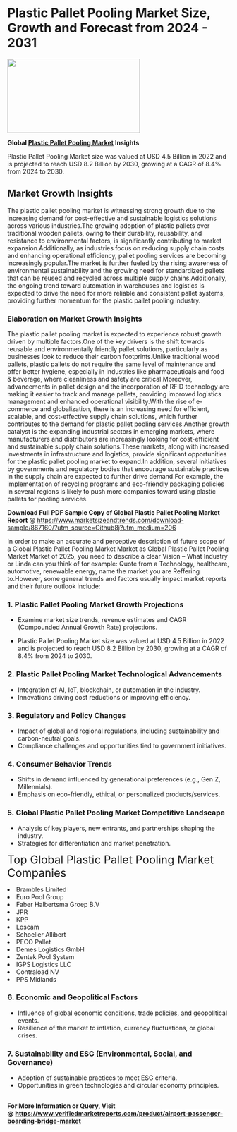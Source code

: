 <H1>Plastic Pallet Pooling Market Size, Growth and Forecast from 2024 - 2031</H1><img class="aligncenter size-medium wp-image-584254" src="https://thirdeyenews.in/wp-content/uploads/2024/09/Global-Market-Research-300x168.jpeg" alt="" width="300" height="168" /><p><strong>Global&nbsp;<a href="https://www.marketsizeandtrends.com/download-sample/867160/?utm_source=Github8j?utm_medium=206">Plastic Pallet Pooling Market</a> Insights</strong></p><p>Plastic Pallet Pooling Market size was valued at USD 4.5 Billion in 2022 and is projected to reach USD 8.2 Billion by 2030, growing at a CAGR of 8.4% from 2024 to 2030.</p><p><h2>Market Growth Insights</h2> The plastic pallet pooling market is witnessing strong growth due to the increasing demand for cost-effective and sustainable logistics solutions across various industries.The growing adoption of plastic pallets over traditional wooden pallets, owing to their durability, reusability, and resistance to environmental factors, is significantly contributing to market expansion.Additionally, as industries focus on reducing supply chain costs and enhancing operational efficiency, pallet pooling services are becoming increasingly popular.The market is further fueled by the rising awareness of environmental sustainability and the growing need for standardized pallets that can be reused and recycled across multiple supply chains.Additionally, the ongoing trend toward automation in warehouses and logistics is expected to drive the need for more reliable and consistent pallet systems, providing further momentum for the plastic pallet pooling industry. <h3>Elaboration on Market Growth Insights</h3> The plastic pallet pooling market is expected to experience robust growth driven by multiple factors.One of the key drivers is the shift towards reusable and environmentally friendly pallet solutions, particularly as businesses look to reduce their carbon footprints.Unlike traditional wood pallets, plastic pallets do not require the same level of maintenance and offer better hygiene, especially in industries like pharmaceuticals and food & beverage, where cleanliness and safety are critical.Moreover, advancements in pallet design and the incorporation of RFID technology are making it easier to track and manage pallets, providing improved logistics management and enhanced operational visibility.With the rise of e-commerce and globalization, there is an increasing need for efficient, scalable, and cost-effective supply chain solutions, which further contributes to the demand for plastic pallet pooling services.Another growth catalyst is the expanding industrial sectors in emerging markets, where manufacturers and distributors are increasingly looking for cost-efficient and sustainable supply chain solutions.These markets, along with increased investments in infrastructure and logistics, provide significant opportunities for the plastic pallet pooling market to expand.In addition, several initiatives by governments and regulatory bodies that encourage sustainable practices in the supply chain are expected to further drive demand.For example, the implementation of recycling programs and eco-friendly packaging policies in several regions is likely to push more companies toward using plastic pallets for pooling services.</p><p><span class=""><strong>Download Full PDF Sample Copy of Global Plastic Pallet Pooling Market Report</strong> @ <a href="https://www.marketsizeandtrends.com/download-sample/867160/?utm_source=Github8j?utm_medium=206" target="_blank">https://www.marketsizeandtrends.com/download-sample/867160/?utm_source=Github8j?utm_medium=206</a></span></p><p>In order to make an accurate and perceptive description of future scope of a Global&nbsp;Plastic Pallet Pooling Market Market as Global&nbsp;Plastic Pallet Pooling Market Market of 2025, you need to describe a clear Vision &ndash; What Industry or Linda can you think of for example: Quote from a Technology, healthcare, automotive, renewable energy, name the market you are Reffering to.However, some general trends and factors usually impact market reports and their future outlook include:</p><h3>1.&nbsp;<strong>Plastic Pallet Pooling Market Growth Projections</strong></h3><ul><li>Examine market size trends, revenue estimates and CAGR (Compounded Annual Growth Rate) projections.</li><li><p>Plastic Pallet Pooling Market size was valued at USD 4.5 Billion in 2022 and is projected to reach USD 8.2 Billion by 2030, growing at a CAGR of 8.4% from 2024 to 2030.</p></li></ul><h3>2.&nbsp;<strong>Plastic Pallet Pooling Market Technological Advancements</strong></h3><ul><li>Integration of AI, IoT, blockchain, or automation in the industry.</li><li>Innovations driving cost reductions or improving efficiency.</li></ul><h3>3.&nbsp;<strong>Regulatory and Policy Changes</strong></h3><ul><li>Impact of global and regional regulations, including sustainability and carbon-neutral goals.</li><li>Compliance challenges and opportunities tied to government initiatives.</li></ul><h3>4.&nbsp;<strong>Consumer Behavior Trends</strong></h3><ul><li>Shifts in demand influenced by generational preferences (e.g., Gen Z, Millennials).</li><li>Emphasis on eco-friendly, ethical, or personalized products/services.</li></ul><h3>5.&nbsp;<strong>Global Plastic Pallet Pooling Market Competitive Landscape</strong></h3><ul><li>Analysis of key players, new entrants, and partnerships shaping the industry.</li><li>Strategies for differentiation and market penetration.</li></ul><p data-pm-slice="1 1 []"><span style="color: inherit; font-family: inherit; font-size: 25px;">Top Global Plastic Pallet Pooling Market Companies</span></p><div class="" data-test-id=""><p><li>Brambles Limited</li><li> Euro Pool Group</li><li> Faber Halbertsma Groep B.V</li><li> JPR</li><li> KPP</li><li> Loscam</li><li> Schoeller Allibert</li><li> PECO Pallet</li><li> Demes Logistics GmbH</li><li> Zentek Pool System</li><li> IGPS Logistics LLC</li><li> Contraload NV</li><li> PPS Midlands</li></p></div><h3>6.&nbsp;<strong>Economic and Geopolitical Factors</strong></h3><ul><li>Influence of global economic conditions, trade policies, and geopolitical events.</li><li>Resilience of the market to inflation, currency fluctuations, or global crises.</li></ul><h3>7.&nbsp;<strong>Sustainability and ESG (Environmental, Social, and Governance)</strong></h3><ul><li>Adoption of sustainable practices to meet ESG criteria.</li><li>Opportunities in green technologies and circular economy principles.</li></ul><h2><strong style="font-size: 14px;">For More Information or Query, Visit @&nbsp;</strong><a style="background-color: #ffffff; font-size: 14px;" href="https://www.marketsizeandtrends.com/report/plastic-pallet-pooling-market/" target="_blank">https://www.verifiedmarketreports.com/product/airport-passenger-boarding-bridge-market</a></h2>
